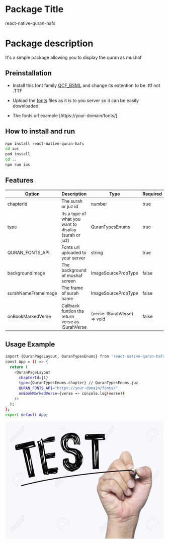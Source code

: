 # Package Title

react-native-quran-hafs

# Package description

It's a simple package allowing you to display the quran as mushaf

## Preinstallation

- Install this font family [QCF_BSML](https://github.com/quran/quran.com-images/blob/master/res/fonts/QCF_BSML.TTF) and change its extention to be .ttf not .TTF

- Upload the [fonts](https://github.com/quran/quran.com-images/tree/master/res/fonts) files as it is to you server so it can be easily downloaded

- The fonts url example [https://your-domain/fonts/]

## How to install and run

```bash
npm install react-native-quran-hafs
cd ios
pod install
cd ..
npm run ios
```

## Features

| Option              | Description                                           | Type                         | Required |
| ------------------- | ----------------------------------------------------- | ---------------------------- | -------- |
| chapterId           | The surah or juz id                                   | number                       | true     |
| type                | Its a type of what you want to display (surah or juz) | QuranTypesEnums              | true     |
| QURAN_FONTS_API     | Fonts url uploaded to your server                     | string                       | true     |
| backgroundImage     | The background of mushaf screen                       | ImageSourcePropType          | false    |
| surahNameFrameImage | The frame of surah name                               | ImageSourcePropType          | false    |
| onBookMarkedVerse   | Callback funtion tha return verse as ISurahVerse      | (verse: ISurahVerse) => void | false    |

## Usage Example

```bash
import {QuranPageLayout, QuranTypesEnums} from 'react-native-quran-hafs';
const App = () => {
  return (
    <QuranPageLayout
      chapterId={1}
      type={QuranTypesEnums.chapter} // QuranTypesEnums.juz
      QURAN_FONTS_API="https://your-domain/fonts/"
      onBookMarkedVerse={verse => console.log(verse)}
    />
  );
};
export default App;
```

![Screenshot](./test.jpg)
